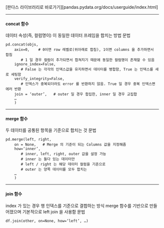 [판다스 라이브러리로 바로가기][pandas.pydata.org/docs/userguide/index.html]
___
#### concat 함수 
데이터 속성(즉, 컬럼명이) 이 동일한 데이터 프레임을 합치는 방법
문법 
```
pd.concat(objs, 
	axix=0,    # 0이면 row 레벨로(위아래로 합침), 1이면 columns 을 추가하면서 합침
	   # 1 일 경우 컬럼이 추가되면서 합쳐지기 때문에 동일한 컬럼명이 존재할 수 있음
	ignore_index=False,  
	   # False 는 각각의 인덱스값을 유지하면서 데이터를 병합함, True 는 인덱스를 새로 세팅함 
	verify_integrity=False, 
	   # 인덱스가 중복되더라도 error 를 반환하지 않음. True 일 경우 중복 인덱스면 에러 반환
	join = ‘outer’,   # outer 일 경우 합집한, inner 일 경우 교집합
	… 
	)
```
___
#### merge 함수 
두 데이터를 공통된 항목을 기준으로 합치는 것 
문법
```
pd.merge(left, right, 
	on = None,   # Merge 의 기준이 되는 Columns 값을 지정해줌
	how=‘inner’,   
	   # inner, left, right, outer 값을 설정 가능
	   # inner 는 둘다 있는 데이터만 
	   # left / right 는 해당 데이터 컬럼을 기준으로 
	   # outer 는 양쪽 데이터를 모두 합치는
	… 
	)
```
___
#### join 함수
index 가 있는 경우 행 인덱스를 기준으로 결합하는 방식 
merge 함수를 기반으로 만들어졌으며 기본적으로 left join 을 사용함
문법
```
df.join(other, on=None, how=‘left’, …)
```